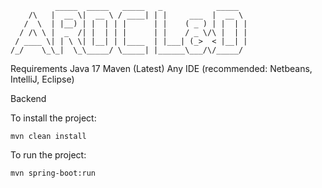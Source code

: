 

              _____  _____   _____   _            _____  
        /\   |  __ \|  __ \ / ____| | |     ___  |  __ \ 
       /  \  | |__) | |  | | |      | |    ( _ ) | |  | |
      / /\ \ |  _  /| |  | | |      | |    / _ \/\ |  | |
     / ____ \| | \ \| |__| | |____  | |___| (_>  < |__| |
    /_/    \_\_|  \_\_____/ \_____| |______\___/\/_____/


Requirements
    Java 17
    Maven (Latest)
    Any IDE (recommended: Netbeans, IntelliJ, Eclipse)

Backend

To install the project:

    mvn clean install

To run the project:

    mvn spring-boot:run
